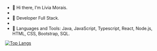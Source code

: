 - 👋 Hi there, I’m Lívia Morais. 
- 
- 👀 Developer Full Stack.
- 
- 🌱 Languages and Tools: Java, JavaScript, Typescript, React, Node.js, HTML, CSS, Bootstrap, SQL.

[![Top Langs](https://github-readme-stats.vercel.app/api/top-langs/?username=livmorais)](https://github.com/livmorais/github-readme-stats)

<!---
livmorais/livmorais is a ✨ special ✨ repository because its `README.md` (this file) appears on your GitHub profile.
You can click the Preview link to take a look at your changes.
--->
